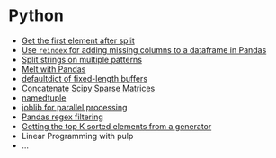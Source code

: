 # Python
- [Get the first element after split](Get%20the%20first%20element%20after%20split.ipynb)
- [Use `reindex` for adding missing columns to a dataframe in Pandas](Using%20reindex%20for%20adding%20missing%20columns%20to%20a%20dataframe.ipynb)
- [Split strings on multiple patterns](Split-strings-on-multiple-patterns.ipynb)
- [Melt with Pandas](Melt-with-Pandas.ipynb)
- [defaultdict of fixed-length buffers](defaultdict-of-fixed-length-buffers.ipynb)
- [Concatenate Scipy Sparse Matrices](Concatenate-Scipy-Sparse-Matrices.ipynb)
- [namedtuple](namedtuple.ipynb)
- [joblib for parallel processing](joblib.ipynb)
- [Pandas regex filtering](pandas-regex-filtering.ipynb)
- [Getting the top K sorted elements from a generator](getting-the-top-k-sorted-elements-from-a-generator.ipynb)
- Linear Programming with pulp
- ...
